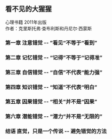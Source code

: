 ## 看不见的大猩猩
心理书籍 2011年出版  
作者：克里斯托弗·查布利斯和丹尼尔·西蒙斯

### 第一章 注意错觉 -- ”看见“不等于“看到”


### 第二章 记忆错觉 -- “记得”不等于“记得准”


### 第三章 自信错觉 -- “自信”不代表“能力强”


### 第四章 知识错觉 -- “知道”不代表“明白”


### 第五章 因果错觉 -- “相关”并不是“因果”


### 第六章 潜能错觉 -- “潜力”并不是“无限的”


### 结语 直觉，只是一个传说 -- 避免错觉的方法


